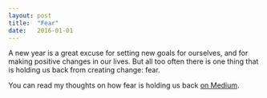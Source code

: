 ```yaml
---
layout: post
title:  "Fear"
date:   2016-01-01
---
```


A new year is a great excuse for setting new goals for ourselves, and for making positive changes in our lives. But all too often there is one thing that is holding us back from creating change: fear.

You can read my thoughts on how fear is holding us back
<a href="https://medium.com/@restlessbit/fear-78ec7c4bcc4#.fjjb3wfia" target="_blank">on Medium</a>.
